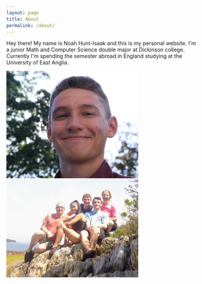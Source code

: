 ```yaml
---
layout: page
title: About
permalink: /about/
---
```


Hey there! My name is Noah Hunt-Isaak and this is my personal website. I'm a junior Math and Computer Science double major at Dickinson college. Currently I'm spending the semester abroad in England studying at the University of East Anglia.

<p float="left">
  <img src="/images/other/me_outside.jpg" width="350"/>
  <img src="/images/other/family.jpg" width="350"/>  
</p>
